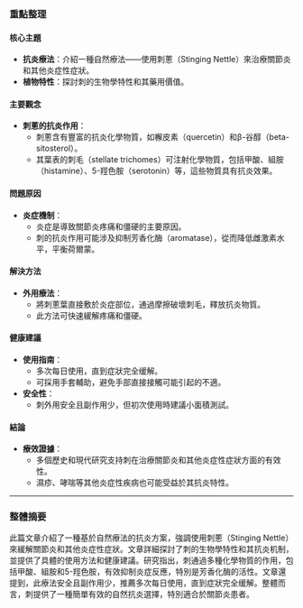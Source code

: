 ### 重點整理

#### 核心主題
- **抗炎療法**：介紹一種自然療法——使用刺蔥（Stinging Nettle）來治療關節炎和其他炎症性症狀。
- **植物特性**：探討刺的生物學特性和其藥用價值。

#### 主要觀念
- **刺蔥的抗炎作用**：
  - 刺蔥含有豐富的抗炎化學物質，如檞皮素（quercetin）和β-谷醇（beta-sitosterol）。
  - 其葉表的刺毛（stellate trichomes）可注射化學物質，包括甲酸、組胺（histamine）、5-羥色胺（serotonin）等，這些物質具有抗炎效果。

#### 問題原因
- **炎症機制**：
  - 炎症是導致關節炎疼痛和僵硬的主要原因。
  - 刺的抗炎作用可能涉及抑制芳香化酶（aromatase），從而降低雌激素水平，平衡荷爾蒙。

#### 解決方法
- **外用療法**：
  - 將刺蔥葉直接敷於炎症部位，通過摩擦破壞刺毛，釋放抗炎物質。
  - 此方法可快速緩解疼痛和僵硬。

#### 健康建議
- **使用指南**：
  - 多次每日使用，直到症狀完全缓解。
  - 可採用手套輔助，避免手部直接接觸可能引起的不適。
- **安全性**：
  - 刺外用安全且副作用少，但初次使用時建議小面積測試。

#### 結論
- **療效證據**：
  - 多個歷史和現代研究支持刺在治療關節炎和其他炎症性症狀方面的有效性。
  - 濕疹、哮喘等其他炎症性疾病也可能受益於其抗炎特性。

---

### 整體摘要

此篇文章介紹了一種基於自然療法的抗炎方案，強調使用刺蔥（Stinging Nettle）來緩解關節炎和其他炎症性症狀。文章詳細探討了刺的生物學特性和其抗炎机制，並提供了具體的使用方法和健康建議。研究指出，刺通過多種化學物質的作用，包括甲酸、組胺和5-羥色胺，有效抑制炎症反應，特別是芳香化酶的活性。文章還提到，此療法安全且副作用少，推薦多次每日使用，直到症狀完全缓解。整體而言，刺提供了一種簡單有效的自然抗炎選擇，特別適合於關節炎患者。